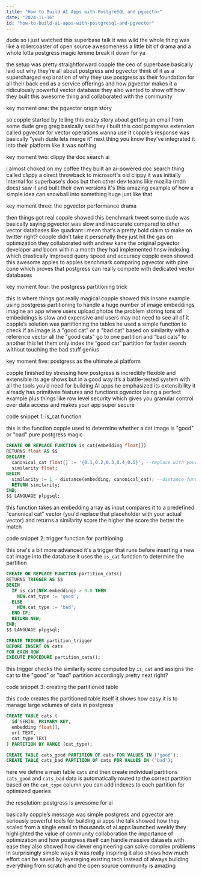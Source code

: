 ```yaml
---
title: "How to Build AI Apps with PostgreSQL and pgvector"
date: "2024-11-16"
id: "how-to-build-ai-apps-with-postgresql-and-pgvector"
---
```


dude so i just watched this superbase talk it was wild  the whole thing was like a rollercoaster of  open source awesomeness  a little bit of drama and a whole lotta postgress magic lemme break it down for ya

the setup was pretty straightforward  copple the ceo of superbase  basically laid out why they’re all about postgress and pgvector  think of it as a supercharged explanation of why they use postgress as their foundation  for all their back end as a service offerings and how pgvector makes it a ridiculously powerful vector database they also wanted to show off how they built this awesome thing and collaborated with the community

key moment one: the pgvector origin story

so copple started by telling this crazy story about getting an email from some dude greg  greg basically said hey i built this cool postgress extension called pgvector for vector operations wanna use it  copple’s response was basically  “yeah dude lets merge it” next thing you know they've integrated it into their platform like it was nothing

key moment two:  clippy the doc search ai

i almost choked on my coffee  they built an ai-powered doc search thing  called clippy a direct throwback to microsoft's old clippy  it was initially internal for superbase's docs but then other dev teams like mozilla (mdn docs) saw it and  built their own versions it's this amazing example of how a simple idea can snowball into something huge just like that

key moment three: the pgvector performance drama

then things got real  copple showed this benchmark tweet  some dude was basically saying pgvector was slow and inaccurate compared to other vector databases like quadrant i mean that’s a pretty bold claim to make on twitter right?  copple didn’t take it personally  they just hit the gas on optimization they collaborated with andrew kane the original pgvector developer  and boom within a month they had implemented hnsw indexing which drastically improved query speed and accuracy copple even showed this awesome apples to apples benchmark comparing pgvector with pine cone which proves that postgress can really compete with dedicated vector databases

key moment four: the postgress partitioning trick

this is where things got really magical  copple showed this insane example using postgress partitioning to handle a huge number of image embeddings  imagine an app where users upload photos  the problem  storing tons of embeddings is slow and expensive  and users may not need to see all of it  copple’s solution was partitioning the tables  he used a simple function to check if an image is  a "good cat" or a "bad cat" based on similarity with a reference vector   all the "good cats" go to one partition and “bad cats” to another  this let them only index the “good cat” partition for faster search without touching the bad stuff genius

key moment five: postgress as the ultimate ai platform

copple finished by stressing how postgress is incredibly flexible and extensible its age shows but in a good way it’s a battle-tested system with all the tools you’d need for building AI apps  he emphasized its extensibility  it already has primitives  features and functions pgvector being a perfect example plus things like row level security  which gives you granular control over data access and makes your app super secure

code snippet 1: is_cat function

this is the function copple used to determine whether a cat image is "good" or "bad"  pure postgress magic

```sql
CREATE OR REPLACE FUNCTION is_cat(embedding float[])
RETURNS float AS $$
DECLARE
  canonical_cat float[] := '{0.1,0.2,0.3,0.4,0.5}'; --replace with your canonical cat vector
  similarity float;
BEGIN
  similarity := 1 - distance(embedding, canonical_cat); --distance function needs to be defined appropriately, check documentation
  RETURN similarity;
END;
$$ LANGUAGE plpgsql;
```

this function takes an embedding array as input  compares it to a predefined "canonical cat" vector (you'd replace that placeholder with your actual vector) and returns a similarity score the higher the score the better the match

code snippet 2:  trigger function for partitioning

this one's a bit more advanced  it's a trigger that runs before inserting a new cat image into the database  it uses the `is_cat` function to determine the partition

```sql
CREATE OR REPLACE FUNCTION partition_cats()
RETURNS TRIGGER AS $$
BEGIN
  IF is_cat(NEW.embedding) > 0.8 THEN
    NEW.cat_type := 'good';
  ELSE
    NEW.cat_type := 'bad';
  END IF;
  RETURN NEW;
END;
$$ LANGUAGE plpgsql;

CREATE TRIGGER partition_trigger
BEFORE INSERT ON cats
FOR EACH ROW
EXECUTE PROCEDURE partition_cats();
```

this trigger checks the similarity score computed by `is_cat` and assigns the cat to the "good" or "bad" partition accordingly  pretty neat right?

code snippet 3: creating the partitioned table

this code creates the partitioned table itself  it shows how easy it is to manage large volumes of data in postgress

```sql
CREATE TABLE cats (
  id SERIAL PRIMARY KEY,
  embedding float[],
  url TEXT,
  cat_type TEXT
) PARTITION BY RANGE (cat_type);

CREATE TABLE cats_good PARTITION OF cats FOR VALUES IN ('good');
CREATE TABLE cats_bad PARTITION OF cats FOR VALUES IN ('bad');
```

here we define a main table `cats` and then create individual partitions `cats_good` and `cats_bad`  data is automatically routed to the correct partition based on the `cat_type` column  you can add indexes to each partition for optimized queries

the resolution: postgress is awesome for ai

basically copple’s message was simple  postgress and pgvector are seriously powerful tools for building ai apps  the talk showed how they scaled from a single email to thousands of ai apps launched weekly  they highlighted  the value of community collaboration  the importance of optimization and how postgress itself can handle massive datasets with ease  they also showed how clever engineering can solve complex problems in surprisingly simple ways  it was really inspiring  it also shows how much effort can be saved by leveraging existing tech instead of always building everything from scratch  and  the open source community  is amazing
